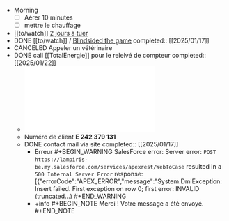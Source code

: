 - Morning
  * [ ] Aérer 10 minutes
  * [ ] mettre le chauffage
- [[to/watch]] [2 jours à tuer](https://www.allocine.fr/film/fichefilm_gen_cfilm=110575.html)
- DONE [[to/watch]] / [Blindsided the game](https://www.youtube.com/watch?v=N8sxm30HymU)
  completed:: [[2025/01/17]]
- CANCELED Appeler un vétérinaire
- DONE call [[TotalEnergie]] pour le relelvé de compteur
  completed:: [[2025/01/22]]
	- ![invoice-E25_00226070.pdf](../assets/invoice-E25_00226070_1737128153978_0.pdf)
	- Numéro de client **E 242 379 131**
	- DONE contact mail via site
	  completed::  [[2025/01/17]]
		- Erreur 
		  #+BEGIN_WARNING
		  SalesForce error: Server error: `POST https://lampiris-be.my.salesforce.com/services/apexrest/WebToCase` resulted in a `500 Internal Server Error` response: [{"errorCode":"APEX_ERROR","message":"System.DmlException: Insert failed. First exception on row 0; first error: INVALID (truncated...)
		  #+END_WARNING
		- +info 
		  #+BEGIN_NOTE
		  Merci ! Votre message a été envoyé.
		  #+END_NOTE